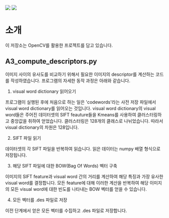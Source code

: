 <img src="https://img.shields.io/badge/Python-3776AB?style=flat&logo=Python&logoColor=white"/> <img src="https://img.shields.io/badge/OpenCV-5C3EE8?style=flat&logo=OpenCV&logoColor=white"/>
# 소개
이 저장소는 OpenCV를 활용한 프로젝트를 담고 있습니다.

## A3_compute_descriptors.py

이미지 사이의 유사도를 비교하기 위해서 필요한 이미지의 descriptor를 계산하는 코드를 작성하였습니다.
프로그램의 자세한 동작 과정은 아래와 같습니다.
1. visual word dictionary 읽어오기

  프로그램이 실행된 후에 처음으로 하는 일은 'codewords'라는 사전 저장 파일에서 visual word dictionary를 읽어오는 것입니다. visual word dictionary의 visual word들은 주어진 데이터셋의 SIFT feauture들을 Kmeans를 사용하여 클러스터링하고 중앙값을 취하여 얻었습니다. 클러스터링은 128개의 클래스로 나뉘었습니다. 따라서 visual dictionary의 차원은 128입니다.

2. SIFT 파일 읽기

  데이터셋의 각 SIFT 파일을 반복하여 읽습니다. 읽은 데이터는 numpy 배열 형식으로 저장됩니다.

3. 해당 SIFT 파일에 대한 BOW(Bag Of Words) 벡터 구축

  이미지의 SIFT feature과 visual word 간의 거리를 계산하여 해당 특징과 가장 유사한 visual word를 결정합니다. 모든 feature에 대해 이러한 계산을 반복하여 해당 이미지의 모든 visual word에 대한 빈도를 나타내는 BOW 벡터를 얻을 수 있습니다.

4. 모든 벡터를 .des 파일로 저장

  이전 단계에서 얻은 모든 벡터를 수집하고 .des 파일로 저장합니다.
